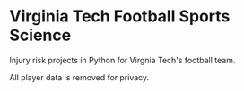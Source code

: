 # Virginia Tech Football Sports Science
Injury risk projects in Python for Virgnia Tech's football team. 

All player data is removed for privacy. 
